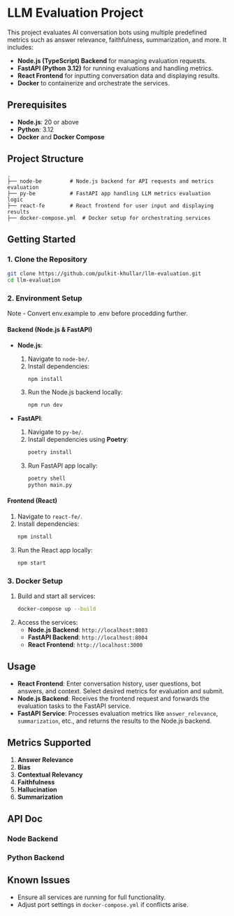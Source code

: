 # LLM Evaluation Project

This project evaluates AI conversation bots using multiple predefined metrics such as answer relevance, faithfulness, summarization, and more. It includes:
- **Node.js (TypeScript) Backend** for managing evaluation requests.
- **FastAPI (Python 3.12)** for running evaluations and handling metrics.
- **React Frontend** for inputting conversation data and displaying results.
- **Docker** to containerize and orchestrate the services.

## Prerequisites
- **Node.js**: 20 or above
- **Python**: 3.12
- **Docker** and **Docker Compose**

## Project Structure
```
.
├── node-be         # Node.js backend for API requests and metrics evaluation
├── py-be           # FastAPI app handling LLM metrics evaluation logic
├── react-fe        # React frontend for user input and displaying results
├── docker-compose.yml  # Docker setup for orchestrating services
```

## Getting Started

### 1. Clone the Repository
```bash
git clone https://github.com/pulkit-khullar/llm-evaluation.git
cd llm-evaluation
```

### 2. Environment Setup

Note - Convert env.example to .env before procedding further.

#### Backend (Node.js & FastAPI)
- **Node.js**:
  1. Navigate to `node-be/`.
  2. Install dependencies:
     ```bash
     npm install
     ```
  3. Run the Node.js backend locally:
     ```bash
     npm run dev
     ```

- **FastAPI**:
  1. Navigate to `py-be/`.
  2. Install dependencies using **Poetry**:
     ```bash
     poetry install
     ```
  3. Run FastAPI app locally:
     ```bash
     poetry shell
     python main.py
     ```

#### Frontend (React)
1. Navigate to `react-fe/`.
2. Install dependencies:
   ```bash
   npm install
   ```
3. Run the React app locally:
   ```bash
   npm start
   ```

### 3. Docker Setup

1. Build and start all services:
   ```bash
   docker-compose up --build
   ```
2. Access the services:
   - **Node.js Backend**: `http://localhost:8003`
   - **FastAPI Backend**: `http://localhost:8004`
   - **React Frontend**: `http://localhost:3000`

## Usage

- **React Frontend**: Enter conversation history, user questions, bot answers, and context. Select desired metrics for evaluation and submit.
- **Node.js Backend**: Receives the frontend request and forwards the evaluation tasks to the FastAPI service.
- **FastAPI Service**: Processes evaluation metrics like `answer_relevance`, `summarization`, etc., and returns the results to the Node.js backend.

## Metrics Supported
1. **Answer Relevance**
2. **Bias**
3. **Contextual Relevancy**
4. **Faithfulness**
5. **Hallucination**
6. **Summarization**

## API Doc

### Node Backend

### Python Backend

## Known Issues
- Ensure all services are running for full functionality.
- Adjust port settings in `docker-compose.yml` if conflicts arise.
